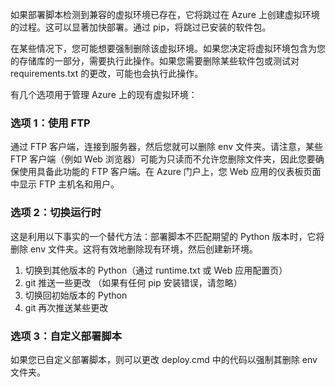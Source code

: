 ﻿如果部署脚本检测到兼容的虚拟环境已存在，它将跳过在 Azure 上创建虚拟环境的过程。这可以显著加快部署。通过 pip，将跳过已安装的软件包。

在某些情况下，您可能想要强制删除该虚拟环境。如果您决定将虚拟环境包含为您的存储库的一部分，需要执行此操作。如果您需要删除某些软件包或测试对 requirements.txt 的更改，可能也会执行此操作。

有几个选项用于管理 Azure 上的现有虚拟环境：

### 选项 1：使用 FTP

通过 FTP 客户端，连接到服务器，然后您就可以删除 env 文件夹。请注意，某些 FTP 客户端（例如 Web 浏览器）可能为只读而不允许您删除文件夹，因此您要确保使用具备此功能的 FTP 客户端。在 Azure 门户上，您 Web 应用的仪表板页面中显示 FTP 主机名和用户。

### 选项 2：切换运行时

这是利用以下事实的一个替代方法：部署脚本不匹配期望的 Python 版本时，它将删除 env 文件夹。这将有效地删除现有环境，然后创建新环境。

1. 切换到其他版本的 Python（通过 runtime.txt 或 Web 应用配置页）
1. git 推送一些更改 （如果有任何 pip 安装错误，请忽略）
1. 切换回初始版本的 Python
1. git 再次推送某些更改

### 选项 3：自定义部署脚本

如果您已自定义部署脚本，则可以更改 deploy.cmd 中的代码以强制其删除 env 文件夹。
